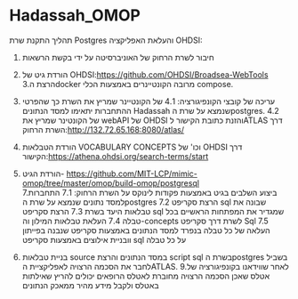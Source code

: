# Hadassah_OMOP

תהליך התקנת שרת Postgres והעלאת האפליקציה OHDSI:
1. חיבור לשרת הרחוק של האוניברסיטה על ידי בקשת הרשאות
2. הורדת גיט של OHDSI:https://github.com/OHDSI/Broadsea-WebTools 
3.הרצת הdocker מרובה הקונטיינרים באמצעות הכלי compose.

4. עריכה של קובצי הקונפיגורציה: 
  4.1 של הקונטיינר שמריץ את השרת כך שהפרטי ההתחברות יתאימו למסד הנתונים Hadassah שנמצא על שרת הpostgres.
  4.2 של הקונטינר שמריץ את webAPI של OHDSI והזנת כתובת הקישור לATLAS דרך השרת הרחוק:http://132.72.65.168:8080/atlas/
5. הורדת הטבלאות VOCABULARY CONCEPTS וכו' של OHDSI דרך הקישור:https://athena.ohdsi.org/search-terms/start
6. הורדת הגיט- https://github.com/MIT-LCP/mimic-omop/tree/master/omop/build-omop/postgresql  
7.ביצוע השלבים בגיט באמצעות פקודות לינוקס על השרת הרחוק:
  7.1 התחברות  למסד נתונים שנמצא על שרת הpostgres
  7.2 הרצת סקריפט sql שבונה את טבלאות היעד בשרת
  7.3 הרצת סקריפט sql שמגדיר את המפתחות הראשיים בכל טבלה
  7.4 העלאת טבלאות המילון וה-concepts לשרת דרך סקריפט Sql 
  7.5 העלאה של כל טבלה בנפרד למסד הנתונים באמצעות סקריפט שנבנה בפייתון וובניית אילוצים באמצעות סקריפט sql על כל טבלה
8. בניית טבלאות source במסד הנתונים והרצת script sql בשרת הpostgres בשביל לחבר את הסכמה הרצויה לאפליקציית הATLAS.
9.לאחר שווידאנו בקונפיגורציה של אטלס שאכן הסכמה הרצויה מחוברת לאטלס הרופאים יכולים להריץ שאילתות באטלס ולקבל מידע מהיר ממאכק הנתונים
